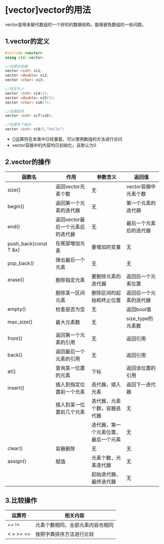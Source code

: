 # [vector]vector的用法

vector是用来替代数组的一个好的的数据结构，能够避免数组的一些问题。

## 1.vector的定义

```C++
#include <vector>
using std::vector;

//创建空容器
vector <int> vi1;
vector <double> vi2;
vector <char> vi3;

//指定大小
vector <int> vi4(3);
vector <double> vi5(5);
vector <char> vi6(7);

//创建副本
vector <int> vi7(vi6);

//创建多个副本
vector <int> vi8(5,"hello")
```

* []运算符在本类中已经重载，可以使用数组的方法进行访问
* vector容器中的内容均已初始化，且默认为0

## 2.vector的操作

函数名|作用 |参数含义|返回值
----|----|----|----
size()|返回vector元素个数|无|vector容器中元素个数
begin()|返回第一个元素的迭代器|无|第一个元素的迭代器
end()|返回vector最后一个元素后的迭代器|无|最后一个元素后的迭代器
push_back(const T &x)|在尾部增加元素|要增加的变量|无
pop_back()|弹出最后一个元素|无|无
erase()|删除指定元素|要删除元素的迭代器|返回后一个元素位置
||删除某一区间元素|删除区间的起始和终止位置|返回后一个元素的迭代器
empty()|检查是否为空|无|返回bool值
max_size()|最大元素数|无|size_type的元素数
front()|返回第一个元素的引用|无|返回引用
back()|返回最后一个元素的引用|无|返回引用
at()|查询某一位置的元素|下标|返回该位置的引用
insert()|插入到指定位置前一个元素|迭代器，插入元素|返回下一迭代器
||插入到某一位置前几个元素|迭代器，元素个数，容器迭代器|无
|||迭代器，第一个元素位置，最后一个元素|无
clear()|容器删除|无|无
assign()|赋值|元素个数，元素迭代器|无
|||起始迭代器，最终迭代器|无

## 3.比较操作

运算符|相关内容
----|----
== !=|元素个数相同，全部元素内容也相同
< > >= <=|按照字典排序方法进行比较
